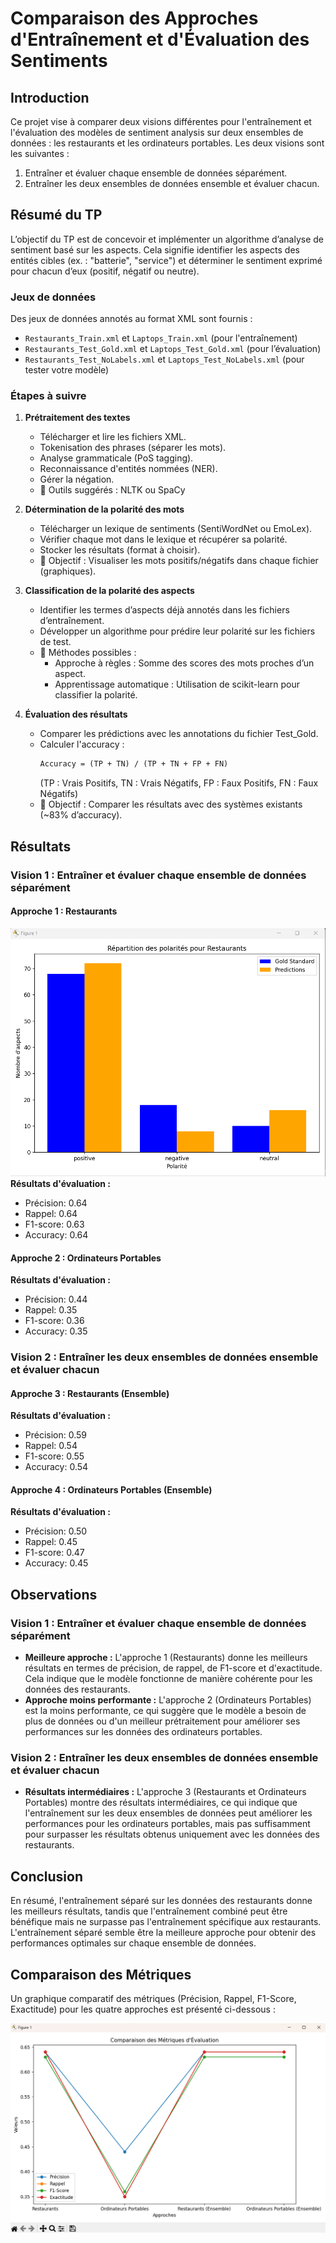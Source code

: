# Comparaison des Approches d'Entraînement et d'Évaluation des Sentiments

## Introduction

Ce projet vise à comparer deux visions différentes pour l'entraînement et l'évaluation des modèles de sentiment analysis sur deux ensembles de données : les restaurants et les ordinateurs portables. Les deux visions sont les suivantes :
1. Entraîner et évaluer chaque ensemble de données séparément.
2. Entraîner les deux ensembles de données ensemble et évaluer chacun.

## Résumé du TP

L’objectif du TP est de concevoir et implémenter un algorithme d’analyse de sentiment basé sur les aspects. Cela signifie identifier les aspects des entités cibles (ex. : "batterie", "service") et déterminer le sentiment exprimé pour chacun d’eux (positif, négatif ou neutre).

### Jeux de données

Des jeux de données annotés au format XML sont fournis :
- `Restaurants_Train.xml` et `Laptops_Train.xml` (pour l'entraînement)
- `Restaurants_Test_Gold.xml` et `Laptops_Test_Gold.xml` (pour l’évaluation)
- `Restaurants_Test_NoLabels.xml` et `Laptops_Test_NoLabels.xml` (pour tester votre modèle)

### Étapes à suivre

1. **Prétraitement des textes**
   - Télécharger et lire les fichiers XML.
   - Tokenisation des phrases (séparer les mots).
   - Analyse grammaticale (PoS tagging).
   - Reconnaissance d'entités nommées (NER).
   - Gérer la négation.
   - 📌 Outils suggérés : NLTK ou SpaCy

2. **Détermination de la polarité des mots**
   - Télécharger un lexique de sentiments (SentiWordNet ou EmoLex).
   - Vérifier chaque mot dans le lexique et récupérer sa polarité.
   - Stocker les résultats (format à choisir).
   - 🎯 Objectif : Visualiser les mots positifs/négatifs dans chaque fichier (graphiques).

3. **Classification de la polarité des aspects**
   - Identifier les termes d’aspects déjà annotés dans les fichiers d’entraînement.
   - Développer un algorithme pour prédire leur polarité sur les fichiers de test.
   - 📌 Méthodes possibles :
     - Approche à règles : Somme des scores des mots proches d’un aspect.
     - Apprentissage automatique : Utilisation de scikit-learn pour classifier la polarité.

4. **Évaluation des résultats**
   - Comparer les prédictions avec les annotations du fichier Test_Gold.
   - Calculer l'accuracy :
     ```markdown
     Accuracy = (TP + TN) / (TP + TN + FP + FN)
     ```
     (TP : Vrais Positifs, TN : Vrais Négatifs, FP : Faux Positifs, FN : Faux Négatifs)
   - 🎯 Objectif : Comparer les résultats avec des systèmes existants (~83% d’accuracy).

## Résultats

### Vision 1 : Entraîner et évaluer chaque ensemble de données séparément

#### Approche 1 : Restaurants
![alt text](image.png)
**Résultats d'évaluation :**
- Précision: 0.64
- Rappel: 0.64
- F1-score: 0.63
- Accuracy: 0.64

#### Approche 2 : Ordinateurs Portables

**Résultats d'évaluation :**
- Précision: 0.44
- Rappel: 0.35
- F1-score: 0.36
- Accuracy: 0.35

### Vision 2 : Entraîner les deux ensembles de données ensemble et évaluer chacun

#### Approche 3 : Restaurants (Ensemble)

**Résultats d'évaluation :**
- Précision: 0.59
- Rappel: 0.54
- F1-score: 0.55
- Accuracy: 0.54

#### Approche 4 : Ordinateurs Portables (Ensemble)

**Résultats d'évaluation :**
- Précision: 0.50
- Rappel: 0.45
- F1-score: 0.47
- Accuracy: 0.45

## Observations

### Vision 1 : Entraîner et évaluer chaque ensemble de données séparément

- **Meilleure approche :** L'approche 1 (Restaurants) donne les meilleurs résultats en termes de précision, de rappel, de F1-score et d'exactitude. Cela indique que le modèle fonctionne de manière cohérente pour les données des restaurants.
- **Approche moins performante :** L'approche 2 (Ordinateurs Portables) est la moins performante, ce qui suggère que le modèle a besoin de plus de données ou d'un meilleur prétraitement pour améliorer ses performances sur les données des ordinateurs portables.

### Vision 2 : Entraîner les deux ensembles de données ensemble et évaluer chacun

- **Résultats intermédiaires :** L'approche 3 (Restaurants et Ordinateurs Portables) montre des résultats intermédiaires, ce qui indique que l'entraînement sur les deux ensembles de données peut améliorer les performances pour les ordinateurs portables, mais pas suffisamment pour surpasser les résultats obtenus uniquement avec les données des restaurants.

## Conclusion

En résumé, l'entraînement séparé sur les données des restaurants donne les meilleurs résultats, tandis que l'entraînement combiné peut être bénéfique mais ne surpasse pas l'entraînement spécifique aux restaurants. L'entraînement séparé semble être la meilleure approche pour obtenir des performances optimales sur chaque ensemble de données.

## Comparaison des Métriques

Un graphique comparatif des métriques (Précision, Rappel, F1-Score, Exactitude) pour les quatre approches est présenté ci-dessous :

![TP3/image4.png](image4.png)